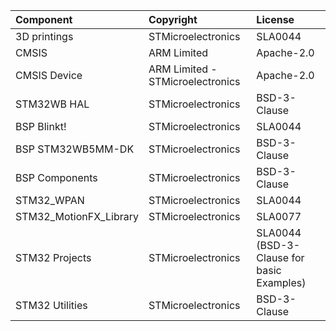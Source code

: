 | Component                       | Copyright                          | License                                   |
|:---------                       |:----------                         |:-------                                   |
| 3D printings                    | STMicroelectronics                 | SLA0044                                   |
| CMSIS                           | ARM Limited                        | Apache-2.0                                |
| CMSIS Device                    | ARM Limited - STMicroelectronics   | Apache-2.0                                |
| STM32WB HAL                     | STMicroelectronics                 | BSD-3-Clause                              |
| BSP Blinkt!                     | STMicroelectronics                 | SLA0044                                   |
| BSP STM32WB5MM-DK               | STMicroelectronics                 | BSD-3-Clause                              |
| BSP Components                  | STMicroelectronics                 | BSD-3-Clause                              |
| STM32_WPAN                      | STMicroelectronics                 | SLA0044                                   |
| STM32_MotionFX_Library          | STMicroelectronics                 | SLA0077                                   |
| STM32 Projects                  | STMicroelectronics                 | SLA0044 (BSD-3-Clause for basic Examples) |
| STM32 Utilities                 | STMicroelectronics                 | BSD-3-Clause                              |